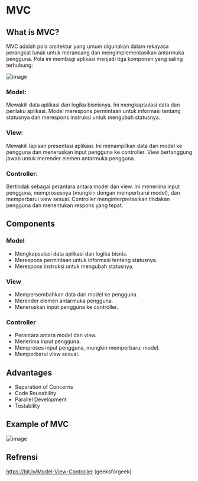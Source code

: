 # MVC
## What is MVC?
MVC adalah pola arsitektur yang umum digunakan dalam rekayasa perangkat lunak untuk merancang dan mengimplementasikan antarmuka pengguna. Pola ini membagi aplikasi menjadi tiga komponen yang saling terhubung:

![image](https://github.com/meilynahutajulu/MVC/assets/112601862/6a6bf66e-3034-479c-a922-ae337e5dba12)

### Model: 
Mewakili data aplikasi dan logika bisnisnya. Ini mengkapsulasi data dan perilaku aplikasi. Model merespons permintaan untuk informasi tentang statusnya dan merespons instruksi untuk mengubah statusnya.

### View: 
Mewakili lapisan presentasi aplikasi. Ini menampilkan data dari model ke pengguna dan meneruskan input pengguna ke controller. View bertanggung jawab untuk merender elemen antarmuka pengguna.

### Controller: 
Bertindak sebagai perantara antara model dan view. Ini menerima input pengguna, memprosesnya (mungkin dengan memperbarui model), dan memperbarui view sesuai. Controller menginterpretasikan tindakan pengguna dan menentukan respons yang tepat.

## Components
### Model
- Mengkapsulasi data aplikasi dan logika bisnis.
- Merespons permintaan untuk informasi tentang statusnya.
- Merespons instruksi untuk mengubah statusnya.
### View
- Mempersembahkan data dari model ke pengguna.
- Merender elemen antarmuka pengguna.
- Meneruskan input pengguna ke controller.
### Controller
- Perantara antara model dan view.
- Menerima input pengguna.
- Memproses input pengguna, mungkin memperbarui model.
- Memperbarui view sesuai.

## Advantages
- Separation of Concerns
- Code Reusability
- Parallel Development
- Testability

## Example of MVC
![image](https://github.com/meilynahutajulu/MVC/assets/112601862/06b5e8f8-0fdc-415a-b85d-7015fdb63ac4)




## Refrensi
https://bit.ly/Model-View-Controller  (geeksforgeek)

